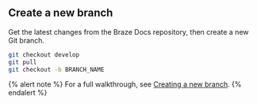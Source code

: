 ## Create a new branch

Get the latest changes from the Braze Docs repository, then create a new Git branch.

```bash
git checkout develop
git pull
git checkout -b BRANCH_NAME
```

{% alert note %}
For a full walkthrough, see [Creating a new branch]({{site.baseurl}}/home/contributing/github/creating_a_new_branch/).
{% endalert %}